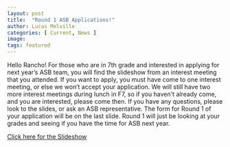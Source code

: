 ```yaml
---
layout: post
title:  "Round 1 ASB Applications!"
author: Lucas Melville
categories: [ Current, News ]
image:
tags: featured
---
```


Hello Rancho! For those who are in 7th grade and interested in applying for next year’s ASB team, you will find the slideshow from an interest meeting that you attended. 
If you want to apply, you must have come to one interest meeting, or else we won’t accept your application. We will still have two more interest meetings during lunch in F7, so if you haven't already come, and you are interested, please come then. 
 If you have any questions, please look to the slides, or ask an ASB representative. The form for Round 1 of your application will be on the last slide. 
  Round 1 will just be looking at your grades and seeing if you have the time for ASB next year.

[Click here for the Slideshow](https://docs.google.com/presentation/d/1SXoNTNgZlWxuVQIrVK3Otl03gVFp8E9aWcAGL4dLXwE/edit#slide=id.ged3401ed36_1_0)
